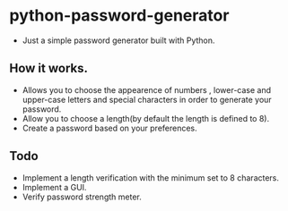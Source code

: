 # python-password-generator
 - Just a simple password generator built with Python.

## How it works.
- Allows you to choose the appearence of numbers , lower-case and upper-case letters and special characters in order to generate your password.
- Allow you to choose a length(by default the length is defined to 8).
- Create a password based on your preferences.

## Todo
 - Implement a length verification with the minimum set to 8 characters.
 - Implement a GUI.
 - Verify password strength meter.

 
